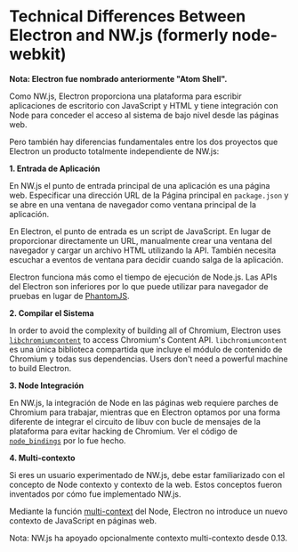 # Technical Differences Between Electron and NW.js (formerly node-webkit)

**Nota: Electron fue nombrado anteriormente "Atom Shell".**

Como NW.js, Electron proporciona una plataforma para escribir aplicaciones de escritorio con JavaScript y HTML y tiene integración con Node para conceder el acceso al sistema de bajo nivel desde las páginas web.

Pero también hay diferencias fundamentales entre los dos proyectos que Electron un producto totalmente independiente de NW.js:

**1. Entrada de Aplicación**

En NW.js el punto de entrada principal de una aplicación es una página web. Especificar una dirección URL de la Página principal en `package.json` y se abre en una ventana de navegador como ventana principal de la aplicación.

En Electron, el punto de entrada es un script de JavaScript. En lugar de proporcionar directamente un URL, manualmente crear una ventana del navegador y cargar un archivo HTML utilizando la API. También necesita escuchar a eventos de ventana para decidir cuando salga de la aplicación.

Electron funciona más como el tiempo de ejecución de Node.js. Las APIs del Electron son inferiores por lo que puede utilizar para navegador de pruebas en lugar de [PhantomJS](http://phantomjs.org/).

**2. Compilar el Sistema**

In order to avoid the complexity of building all of Chromium, Electron uses [`libchromiumcontent`](https://github.com/electron/libchromiumcontent) to access Chromium's Content API. `libchromiumcontent` es una única biblioteca compartida que incluye el módulo de contenido de Chromium y todas sus dependencias. Users don't need a powerful machine to build Electron.

**3. Node Integración**

En NW.js, la integración de Node en las páginas web requiere parches de Chromium para trabajar, mientras que en Electron optamos por una forma diferente de integrar el circuito de libuv con bucle de mensajes de la plataforma para evitar hacking de Chromium. Ver el código de [`node_bindings`](https://github.com/electron/electron/tree/master/atom/common) por lo fue hecho.

**4. Multi-contexto**

Si eres un usuario experimentado de NW.js, debe estar familiarizado con el concepto de Node contexto y contexto de la web. Estos conceptos fueron inventados por cómo fue implementado NW.js.

Mediante la función [multi-context](http://strongloop.com/strongblog/whats-new-node-js-v0-12-multiple-context-execution/) del Node, Electron no introduce un nuevo contexto de JavaScript en páginas web.

Nota: NW.js ha apoyado opcionalmente contexto multi-contexto desde 0.13.